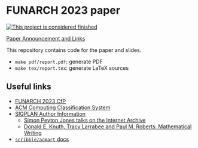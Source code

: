 # FUNARCH 2023 paper

[![This project is considered finished](https://img.shields.io/badge/status-finished-success.svg)](https://benknoble.github.io/status/finished/)

[Paper Announcement and Links](https://racket.discourse.group/t/funarch-2023-functional-shell-and-reusable-components-for-easy-guis/2288)

This repository contains code for the paper and slides.

- `make pdf/report.pdf`: generate PDF
- `make tex/report.tex`: generate LaTeX sources

## Useful links

- [FUNARCH 2023 CfP](https://icfp23.sigplan.org/home/funarch-2023#Call-for-Papers)
- [ACM Computing Classification System](https://www.acm.org/publications/class-2012)
- [SIGPLAN Author Information](http://www.sigplan.org/Resources/Author/#acmart-format)
    - [Simon Peyton Jones talks on the Internet Archive](https://web.archive.org/web/20210415021309/https://www.microsoft.com/en-us/research/academic-program/write-great-research-paper/)
    - [Donald E. Knuth, Tracy Larrabee and Paul M. Roberts: Mathematical Writing](https://jmlr.csail.mit.edu/reviewing-papers/knuth_mathematical_writing.pdf)
- [`scribble/acmart` docs](https://docs.racket-lang.org/scribble/ACM_Paper_Format.html)
